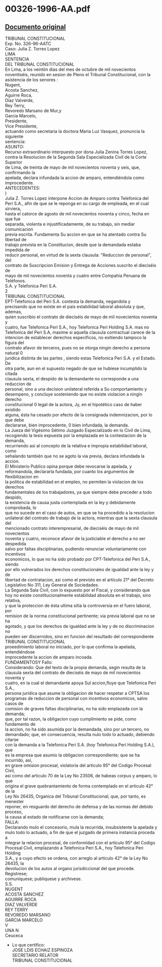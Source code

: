 
00326-1996-AA.pdf
=================
  
[Documento original](https://tc.gob.pe/jurisprudencia/1997/00326-1996-AA.pdf)  
---  
TRIBUNAL CONSTITUCIONAL  
Exp. No. 326-96-AATC  
Caso: Julia Z. Torres Lopez  
LIMA  
SENTENCIA  
DEL TRIBUNAL CONSTITUCIONAL  
En Lima, a los veintiin dias del mes de octubre de mil novecientos  
noventiséis, reunido en sesion de Pleno el Tribunal Constitucional, con la  
asistencia de los senores :  
Nugent,  
Acosta Sanchez,  
Aguirre Roca,  
Diaz Valverde,  
Rey Terry,  
Revoredo Marsano de Mur,y  
Garcia Marcelo,  
Presidente,  
Vice Presidente,  
actuando como secretaria la doctora Maria Luz Vasquez, pronuncia la siguiente  
sentencia:  
ASUNTO:  
Recurso extraordinario interpuesto por dona Julia Zenina Torres Lopez,  
contra la Resolucion de la Segunda Sala Especializada Civil de la Corte Superior  
de Lima, de treinta de mayo de mil novecientos noventa y seis, que, confirmando la  
apelada, declara infundada la accion de amparo, entendiéndola como  
improcedente.  
ANTECEDENTES:  
)  
Julia Z. Torres Lopez interpone Accion de Amparo contra Telefonica del  
Peri S.A., afin de que se le reponga en su cargo de empleada, en el cual sirviera,  
hasta el catorce de agosto de mil novecientos noventa y cinco, fecha en que fue  
separada, violenta e injustificadamente, de su trabajo, sin mediar comunicacion  
previa escrita. Fundamenta Su accion en que se ha atentado contra Su libertad de  
trabajo prevista en la Constitucion, desde que la demandada estaba impedida de  
reducir personal, en virtud de la sexta clausula: "Reduccion de personal", del  
contrato de Suscripcion Emision y Entrega de Acciones suscrito el dieciséis de  
mayo de mil novecientos noventa y cuatro entre Compahia Peruana de Teléfonos.  
S.A. y Telefonica Peri S.A.  
2  
TRIBUNAL CONSTITUCIONAL  
EPT-Telefonica del Peri S.A. contesta la demanda, negandola y  
precisando que no existe en el pais estabilidad laboral absoluta y que, ademas,  
quien suscribio el contrato de dieciséis de mayo de mil novecientos noventa y  
cuatro, fue Telefonica Peri S.A., hoy Telefonica Peri Holding S.A. mas no  
Telefonica del Peri S.A, maxime si aquella clausula contractual carece de la  
intencion de establecer derechos especificos, no exitiendo tampoco la figura del  
contrato afavor de terceros, pues no se otorga ningin derecho a persona natural 0  
juridica distinta de las partes , siendo estas Telefonica Peri S.A. y el Estado. De  
otra parte, aun en el supuesto negado de que se hubiese incumplido la citada  
clausula sexta, el despido de la demandante no corresponde a una reduccion de  
personal, sino a una decision unilateral referida a Su comportamiento y  
desempeno, y concluye sosteniendo que no existe violacion a ningin derecho  
constitucional 0 legal de la actora, Jy, en el hipotético caso de haber existido  
alguna, ésta ha cesado por efecto de la consignada indemnizacion, por lo que debe  
declararse, bien improcedente, 0 bien infundada, la demanda.  
La Jueza del Vigésimo Sétimo Juzgado Especializado en lo Civil de Lima,  
recogiendo la tesis expuesta por la emplazada en la contestacion de la demanda,  
recurriendo asi al concepto de la relativa e impropia estabilidad laboral, como  
sehalando también que no se agoto la via previa, declara infundada la accion.  
El Ministerio Publico opina porque debe revocarse la apelada, y  
reformandola, declararla fundada, por cuanto los argumentos de flexibilizacion en  
la politica de estabilidad en el empleo, no permiten la violacion de los derechos  
fundamentales de los trabajadores, ya que siempre debe preceder a todo despido,  
la existencia de causa justa contemplada en la ley y debidamente comprobada, lo  
que no sucede en el caso de autos, en que se ha procedido a la resolucion  
unilateral del contrato de trabajo de la actora, mientras que la sexta clausula del  
mencionado contrato interempresarial, de dieciséis de mayo de mil novecientos  
noventa y cuatro, reconoce afavor de la justiciable el derecho a no ser despedida  
salvo por faltas disciplinarias, pudiendo renunciar voluntariamente con incentivos  
economicos, lo que no ha sido probado por CPT-Telefonica del Peri S.A., siendo  
por ello vulnerados los derechos constitucionales de igualdad ante la ley y de  
libertad de contratacion, asi como el previsto en el articulo 21° del Decreto  
Legislativo No 311, Ley General de Sociedades.  
La Segunda Sala Civil, con lo expuesto por el Fiscal, y considerando que  
hoy no existe constitucionalmente estabilidad absoluta en el trabajo, sino relativa,  
y que la proteccion de ésta ultima sitia la controversia en el fuero laboral, por  
remision de la norma constitucional pertinente; via previa laboral que no se ha  
agotado, y que los derechos de igualdad ante la ley y de no discriminacion no  
pueden ser discernidos, sino en funcion del resultado del correspondiente  
TRIBUNAL CONSTITUCIONAL  
proeedimiento laboral no iniciado, por lo que confirma la apelada, entendiéndose  
improcedente la accion de amparo incoada.  
FUNDAMENTOSY Fallo:  
Considerando: Que del texto de la propia demanda, segin resulta de la  
clausula sexta del contrato de dieciséis de mayo de mil novecientos noventa y  
cuatro, en la cual el demandante apoya Sul accion,fluye que Telefonica Peri S.A.,  
persona juridica que asume la obligacion de hacer respetar a CPTSA los  
programas de reduccion de personal con incentivos economicos, salvo casos de  
comision de graves faltas disciplinarias, no ha sido emplazada con la demanda;  
que, por tal razon, la obligacion cuyo cumplimiento se pide, como fundamento de  
la accion, no ha sido asumida por la demandada, sino por un tercero, no  
demandado; que, en consecuencia, resulta nulo todo lo actuado, debiendo citarse  
con la demanda a la Telefonica Peri S.A. (hoy Telefonica Peri Holding S.A.), que  
es la empresa que asumio la obligacion correspondiente; que se ha incurrido, asi,  
en grave omision procesal, violatoria del articulo 95° del Codigo Procesal Civil,  
asi como del articulo 70 de la Ley No 23506, de habeas corpus y amparo, lo que  
origina el grave quebrantamiento de forma contemplado en el articulo 42° de la  
Ley No 26435, Organica del Tribunal Constitucional; que, por tanto, es menester  
reponer, en resguardo del derecho de defensa y de las normas del debido proceso,  
la causa al estado de notificarse con la demanda;  
FALLA:  
Declarando mulo el concesorio, mula la recurrida, insubsistente la apelada y  
mulo todo lo actuado, a fin de que el juzgado de primera instancia proceda a  
integrar la relacion procesal, de conformidad con el articulo 95° del Codigo  
Procesal Civil, emplazando a Telefonica Peri S.A., hoy Telefonica Peri Holding  
S.A., y a cuyo efecto se ordena, con arreglo al articulo 42° de la Ley No 26435, la  
devolucion de los autos al organo jurisdiccional del que procede. Registrese;  
comuniquese; publiquese y archivese.  
S.S.  
NUGENT  
ACOSTA SANCHEZ  
AGUIRRE ROCA  
DIAZ VALVERDE  
REY TERRY  
REVOREDO MARSANO  
GARCIA MARCELO  
V  
UNA N  
Ceuceca  
- Lo que certifico:  
JOSE LDIS ECHAIZ ESPINOZA  
SECRETARIO RELATOR  
TRIBUNAL CONSTITUCIONAL